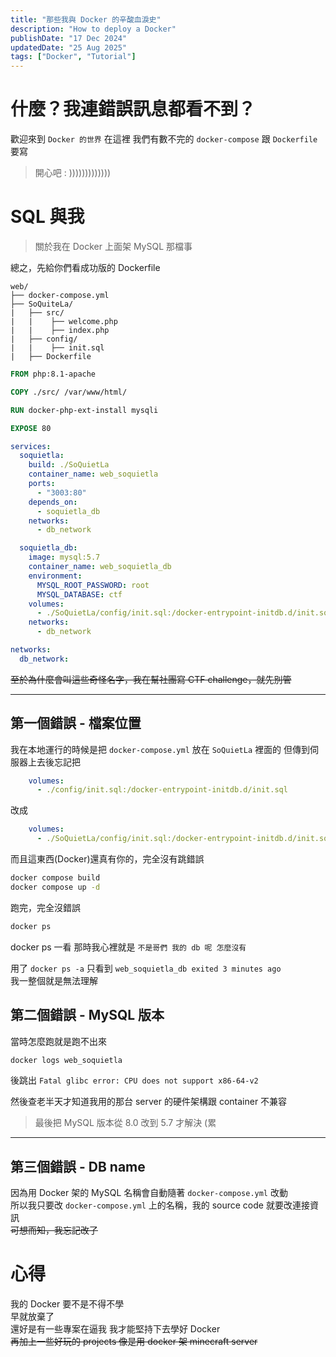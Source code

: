 ```yaml
---
title: "那些我與 Docker 的辛酸血淚史"
description: "How to deploy a Docker"
publishDate: "17 Dec 2024"
updatedDate: "25 Aug 2025"
tags: ["Docker", "Tutorial"]
---
```


# 什麼？我連錯誤訊息都看不到？

歡迎來到 `Docker 的世界`
在這裡 我們有數不完的 `docker-compose` 跟 `Dockerfile` 要寫 
> 開心吧 : )))))))))))))

# SQL 與我

> 關於我在 Docker 上面架 MySQL 那檔事

總之，先給你們看成功版的 Dockerfile

```
web/
├── docker-compose.yml
├── SoQuiteLa/
|   ├── src/
|   |    ├── welcome.php
|   |    ├── index.php
|   ├── config/
|   |    ├── init.sql
|   ├── Dockerfile
```

```Dockerfile
FROM php:8.1-apache

COPY ./src/ /var/www/html/

RUN docker-php-ext-install mysqli

EXPOSE 80
```

```yml
services:
  soquietla:
    build: ./SoQuietLa
    container_name: web_soquietla
    ports:
      - "3003:80"
    depends_on:
      - soquietla_db
    networks:
      - db_network

  soquietla_db:
    image: mysql:5.7
    container_name: web_soquietla_db
    environment:
      MYSQL_ROOT_PASSWORD: root
      MYSQL_DATABASE: ctf
    volumes:
      - ./SoQuietLa/config/init.sql:/docker-entrypoint-initdb.d/init.sql
    networks:
      - db_network

networks:
  db_network:
```
~~至於為什麼會叫這些奇怪名字，我在幫社團寫 CTF challenge，就先別管~~

---

## 第一個錯誤 - 檔案位置

我在本地運行的時候是把 `docker-compose.yml` 放在 `SoQuietLa` 裡面的
但傳到伺服器上去後忘記把

```yml
    volumes:
      - ./config/init.sql:/docker-entrypoint-initdb.d/init.sql
```

改成

```yml
    volumes:
      - ./SoQuietLa/config/init.sql:/docker-entrypoint-initdb.d/init.sql
```

而且這東西(Docker)還真有你的，完全沒有跳錯誤
 
```bash
docker compose build
docker compose up -d
```

跑完，完全沒錯誤

```bash
docker ps
```

docker ps 一看
那時我心裡就是 `不是哥們 我的 db 呢 怎麼沒有`

用了 `docker ps -a` 只看到 `web_soquietla_db exited 3 minutes ago`  
我一整個就是無法理解

## 第二個錯誤 - MySQL 版本

當時怎麼跑就是跑不出來  

```bash
docker logs web_soquietla
```

後跳出 `Fatal glibc error: CPU does not support x86-64-v2`

然後查老半天才知道我用的那台 server 的硬件架構跟 container 不兼容  
> 最後把 MySQL 版本從 8.0 改到 5.7 才解決 (累

---

## 第三個錯誤 - DB name

因為用 Docker 架的 MySQL 名稱會自動隨著 `docker-compose.yml` 改動  
所以我只要改 `docker-compose.yml` 上的名稱，我的 source code 就要改連接資訊  
~~可想而知，我忘記改了~~

# 心得

我的 Docker 要不是不得不學  
早就放棄了  
還好是有一些專案在逼我
我才能堅持下去學好 Docker  
~~再加上一些好玩的 projects 像是用 docker 架 minecraft server~~
